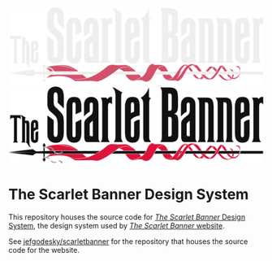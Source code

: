 ![The Scarlet Banner](https://raw.githubusercontent.com/jefgodesky/scarletbanner-design/main/images/night/logo.svg#gh-dark-mode-only)
![The Scarlet Banner](https://raw.githubusercontent.com/jefgodesky/scarletbanner-design/main/images/day/logo.svg#gh-light-mode-only)

# The Scarlet Banner Design System
This repository houses the source code for [_The Scarlet Banner_ Design System](https://design.scarletbanner.com),
the design system used by [_The Scarlet Banner_ website](https://scarletbanner.com).

See [jefgodesky/scarletbanner](https://github.com/jefgodesky/scarletbanner) for
the repository that houses the source code for
the website.